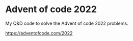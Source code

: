 # Advent of code 2022

My Q&D code to solve the Advent of code 2022 problems.

https://adventofcode.com/2022
